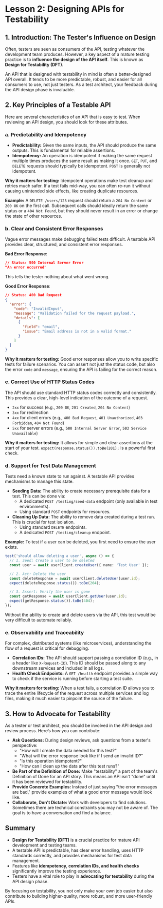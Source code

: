 # Lesson 2: Designing APIs for Testability

## 1. Introduction: The Tester's Influence on Design

Often, testers are seen as consumers of the API, testing whatever the development team produces. However, a key aspect of a mature testing practice is to **influence the design of the API itself**. This is known as **Design for Testability (DFT)**.

An API that is designed with testability in mind is often a better-designed API overall. It tends to be more predictable, robust, and easier for all consumers to use, not just testers. As a test architect, your feedback during the API design phase is invaluable.

## 2. Key Principles of a Testable API

Here are several characteristics of an API that is easy to test. When reviewing an API design, you should look for these attributes.

### a. Predictability and Idempotency

-   **Predictability:** Given the same inputs, the API should produce the same outputs. This is fundamental for reliable assertions.
-   **Idempotency:** An operation is idempotent if making the same request multiple times produces the same result as making it once. `GET`, `PUT`, and `DELETE` requests should typically be idempotent. `POST` is generally not idempotent.

**Why it matters for testing:** Idempotent operations make test cleanup and retries much safer. If a test fails mid-way, you can often re-run it without causing unintended side effects, like creating duplicate resources.

**Example:** A `DELETE /users/123` request should return a `204 No Content` or `200 OK` on the first call. Subsequent calls should ideally return the same status or a `404 Not Found`, but they should never result in an error or change the state of other resources.

### b. Clear and Consistent Error Responses

Vague error messages make debugging failed tests difficult. A testable API provides clear, structured, and consistent error responses.

**Bad Error Response:**

```json
// Status: 500 Internal Server Error
"An error occurred"
```

This tells the tester nothing about what went wrong.

**Good Error Response:**

```json
// Status: 400 Bad Request
{
  "error": {
    "code": "InvalidInput",
    "message": "Validation failed for the request payload.",
    "details": [
      {
        "field": "email",
        "issue": "Email address is not in a valid format."
      }
    ]
  }
}
```

**Why it matters for testing:** Good error responses allow you to write specific tests for failure scenarios. You can assert not just the status code, but also the error `code` and `message`, ensuring the API is failing for the correct reason.

### c. Correct Use of HTTP Status Codes

The API should use standard HTTP status codes correctly and consistently. This provides a clear, high-level indication of the outcome of a request.

-   `2xx` for success (e.g., `200 OK`, `201 Created`, `204 No Content`)
-   `3xx` for redirection
-   `4xx` for client errors (e.g., `400 Bad Request`, `401 Unauthorized`, `403 Forbidden`, `404 Not Found`)
-   `5xx` for server errors (e.g., `500 Internal Server Error`, `503 Service Unavailable`)

**Why it matters for testing:** It allows for simple and clear assertions at the start of your test. `expect(response.status()).toBe(201);` is a powerful first check.

### d. Support for Test Data Management

Tests need a known state to run against. A testable API provides mechanisms to manage this state.

-   **Seeding Data:** The ability to create necessary prerequisite data for a test. This can be done via:
    -   A dedicated `POST /testing/seed-data` endpoint (only available in test environments).
    -   Using standard `POST` endpoints for resources.
-   **Cleaning Up Data:** The ability to remove data created during a test run. This is crucial for test isolation.
    -   Using standard `DELETE` endpoints.
    -   A dedicated `POST /testing/cleanup` endpoint.

**Example:** To test if a user can be deleted, you first need to ensure the user exists.

```typescript
test('should allow deleting a user', async () => {
  // 1. Seed: Create a user to be deleted
  const user = await userClient.createUser({ name: 'Test User' });

  // 2. Act: Delete the user
  const deleteResponse = await userClient.deleteUser(user.id);
  expect(deleteResponse.status()).toBe(204);

  // 3. Assert: Verify the user is gone
  const getResponse = await userClient.getUser(user.id);
  expect(getResponse.status()).toBe(404);
});
```

Without the ability to create and delete users via the API, this test would be very difficult to automate reliably.

### e. Observability and Traceability

For complex, distributed systems (like microservices), understanding the flow of a request is critical for debugging.

-   **Correlation IDs:** The API should support passing a correlation ID (e.g., in a header like `X-Request-ID`). This ID should be passed along to any downstream services and included in all logs.
-   **Health Check Endpoints:** A `GET /health` endpoint provides a simple way to check if the service is running before starting a test suite.

**Why it matters for testing:** When a test fails, a correlation ID allows you to trace the entire lifecycle of the request across multiple services and log files, making it much easier to pinpoint the source of the failure.

## 3. How to Advocate for Testability

As a tester or test architect, you should be involved in the API design and review process. Here’s how you can contribute:

-   **Ask Questions:** During design reviews, ask questions from a tester's perspective:
    -   "How will I create the data needed for this test?"
    -   "What will the error response look like if I send an invalid ID?"
    -   "Is this operation idempotent?"
    -   "How can I clean up the data after this test runs?"
-   **Be Part of the Definition of Done:** Make "testability" a part of the team's Definition of Done for an API story. This means an API isn't "done" until it has been reviewed for testability.
-   **Provide Concrete Examples:** Instead of just saying "the error messages are bad," provide examples of what a good error message would look like.
-   **Collaborate, Don't Dictate:** Work with developers to find solutions. Sometimes there are technical constraints you may not be aware of. The goal is to have a conversation and find a balance.

## Summary

-   **Design for Testability (DFT)** is a crucial practice for mature API development and testing teams.
-   A testable API is predictable, has clear error handling, uses HTTP standards correctly, and provides mechanisms for test data management.
-   Features like **idempotency, correlation IDs, and health checks** significantly improve the testing experience.
-   Testers have a vital role to play in **advocating for testability** during the API design phase.

By focusing on testability, you not only make your own job easier but also contribute to building higher-quality, more robust, and more user-friendly APIs.